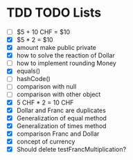 # TDD TODO Lists
- [ ] $5 + 10 CHF = $10
- [x] $5 * 2 = $10
- [x] amount make public private
- [x] how to solve the reaction of Dollar
- [ ] how to implement rounding Money
- [x] equals()
- [ ] hashCode()
- [ ] comparison with null
- [ ] comparison with other object
- [x] 5 CHF * 2 = 10 CHF
- [x] Dollar and Franc are duplicates
- [x] Generalization of equal method
- [x] Generalization of times method
- [x] comparison Franc and Dollar
- [x] concept of currency
- [x] Should delete testFrancMultiplication?